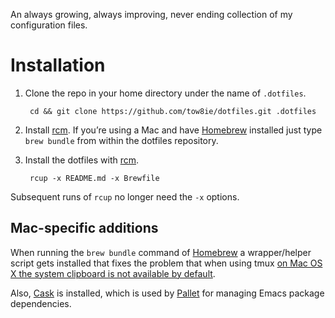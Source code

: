 An always growing, always improving, never ending collection of my
configuration files.

# Installation

1. Clone the repo in your home directory under the name of `.dotfiles`.

        cd && git clone https://github.com/tow8ie/dotfiles.git .dotfiles

2. Install [rcm][1]. If you’re using a Mac and have [Homebrew][2] installed
   just type `brew bundle` from within the dotfiles repository.

3. Install the dotfiles with [rcm][1].

        rcup -x README.md -x Brewfile

Subsequent runs of `rcup` no longer need the `-x` options.

## Mac-specific additions

When running the `brew bundle` command of [Homebrew][2] a wrapper/helper script
gets installed that fixes the problem that when using tmux [on Mac OS X the
system clipboard is not available by default][3].

Also, [Cask][4] is installed, which is used by [Pallet][5] for managing Emacs
package dependencies.

[1]: https://github.com/thoughtbot/rcm
[2]: http://brew.sh/
[3]: https://github.com/ChrisJohnsen/tmux-MacOSX-pasteboard
[4]: http://cask.github.io/
[5]: https://github.com/rdallasgray/pallet


